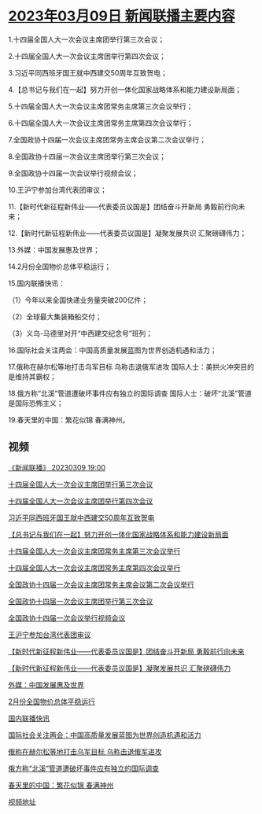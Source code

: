 # [2023年03月09日 新闻联播主要内容](https://tv.cctv.com/lm/xwlb/day/20230309.shtml)

1.十四届全国人大一次会议主席团举行第三次会议；

2.十四届全国人大一次会议主席团举行第四次会议；

3.习近平同西班牙国王就中西建交50周年互致贺电；

4.【总书记与我们在一起】努力开创一体化国家战略体系和能力建设新局面；

5.十四届全国人大一次会议主席团常务主席第三次会议举行；

6.十四届全国人大一次会议主席团常务主席第四次会议举行；

7.全国政协十四届一次会议主席团常务主席会议第二次会议举行；

8.全国政协十四届一次会议主席团举行第三次会议；

9.全国政协十四届一次会议举行视频会议；

10.王沪宁参加台湾代表团审议；

11.【新时代新征程新伟业——代表委员议国是】团结奋斗开新局 勇毅前行向未来；

12.【新时代新征程新伟业——代表委员议国是】凝聚发展共识 汇聚磅礴伟力；

13.外媒：中国发展惠及世界；

14.2月份全国物价总体平稳运行；

15.国内联播快讯：

（1）今年以来全国快递业务量突破200亿件；

（2）全球最大集装箱船交付；

（3）义乌-马德里对开“中西建交纪念号”班列；

16.国际社会关注两会：中国高质量发展蓝图为世界创造机遇和活力；

17.俄称在赫尔松等地打击乌军目标 乌称击退俄军进攻 国际人士：美拱火冲突目的是维持其霸权；

18.俄方称“北溪”管道遭破坏事件应有独立的国际调查 国际人士：破坏“北溪”管道是国际恐怖主义；

19.春天里的中国：繁花似锦 春满神州。

## 视频

[《新闻联播》 20230309 19:00](https://tv.cctv.com/2023/03/09/VIDEypC7v61CkOIP9Nvyz2MS230309.shtml)

[十四届全国人大一次会议主席团举行第三次会议](https://tv.cctv.com/2023/03/09/VIDEl8ZP5XFwRIanBnrput8s230309.shtml)

[十四届全国人大一次会议主席团举行第四次会议](https://tv.cctv.com/2023/03/09/VIDEXMS1BlCWLka6tRkIcOdS230309.shtml)

[习近平同西班牙国王就中西建交50周年互致贺电](https://tv.cctv.com/2023/03/09/VIDEx8qINuISXMl91rksHBFI230309.shtml)

[【总书记与我们在一起】努力开创一体化国家战略体系和能力建设新局面](https://tv.cctv.com/2023/03/09/VIDEIpNljCeUZO4Ct0ue0cbq230309.shtml)

[十四届全国人大一次会议主席团常务主席第三次会议举行](https://tv.cctv.com/2023/03/09/VIDEgz9paRtkOwtIcTYSLPyJ230309.shtml)

[十四届全国人大一次会议主席团常务主席第四次会议举行](https://tv.cctv.com/2023/03/09/VIDE7WShN9XLjvl38QVN1z9N230309.shtml)

[全国政协十四届一次会议主席团常务主席会议第二次会议举行](https://tv.cctv.com/2023/03/09/VIDEuyjUIjzt2w6xsQDqA7CI230309.shtml)

[全国政协十四届一次会议主席团举行第三次会议](https://tv.cctv.com/2023/03/09/VIDEpBaAYwfixgOlLTyfgFM4230309.shtml)

[全国政协十四届一次会议举行视频会议](https://tv.cctv.com/2023/03/09/VIDEXA5KiadtOVMxApDlaCEJ230309.shtml)

[王沪宁参加台湾代表团审议](https://tv.cctv.com/2023/03/09/VIDET9T1iZxiRGcEKaWvBbyt230309.shtml)

[【新时代新征程新伟业——代表委员议国是】团结奋斗开新局 勇毅前行向未来](https://tv.cctv.com/2023/03/09/VIDEN08tipFXE59oDIs58kDw230309.shtml)

[【新时代新征程新伟业——代表委员议国是】凝聚发展共识 汇聚磅礴伟力](https://tv.cctv.com/2023/03/09/VIDE8zZ1vusVWH8jiL5AvUF4230309.shtml)

[外媒：中国发展惠及世界](https://tv.cctv.com/2023/03/09/VIDEflsgXpxo2EEZCscg2LFa230309.shtml)

[2月份全国物价总体平稳运行](https://tv.cctv.com/2023/03/09/VIDELaEsuQT3UW5J9cVIOWJl230309.shtml)

[国内联播快讯](https://tv.cctv.com/2023/03/09/VIDEkji7eIHKA73BMnF5hXcV230309.shtml)

[国际社会关注两会：中国高质量发展蓝图为世界创造机遇和活力](https://tv.cctv.com/2023/03/09/VIDEM6jKSwgx6aoe5hbbkIuY230309.shtml)

[俄称在赫尔松等地打击乌军目标 乌称击退俄军进攻](https://tv.cctv.com/2023/03/09/VIDED57dZ0d7B5t7fIQFzm9i230309.shtml)

[俄方称“北溪”管道遭破坏事件应有独立的国际调查](https://tv.cctv.com/2023/03/09/VIDEmKoIBQTBhkhOAT3XOfHb230309.shtml)

[春天里的中国：繁花似锦 春满神州](https://tv.cctv.com/2023/03/09/VIDEbqRL8kNeGMhwXclDC0UU230309.shtml)

[视频地址](https://tv.cctv.com/lm/xwlb/day/20230309.shtml) 

